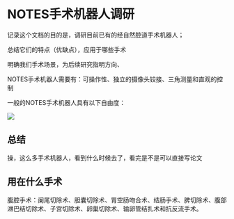 # NOTES手术机器人调研

记录这个文档的目的是，调研目前已有的经自然腔道手术机器人；

总结它们的特点（优缺点），应用于哪些手术

明确我们手术场景，为后续研究指明方向、



NOTES手术机器人需要有：可操作性、独立的摄像头铰接、三角测量和直观的控制

一般的NOTES手术机器人具有以下自由度：

![](https://media.springernature.com/lw685/springer-static/image/art%3A10.1007%2Fs00464-014-3816-z/MediaObjects/464_2014_3816_Fig1_HTML.gif?as=webp)

## 总结

操，这么多手术机器人，看到什么时候去了，看完是不是可以直接写论文







## 用在什么手术

腹腔手术：阑尾切除术、胆囊切除术、胃空肠吻合术、结肠手术、脾切除术、腹部淋巴结切除术、子宫切除术、卵巢切除术、输卵管结扎术和抗反流手术。



